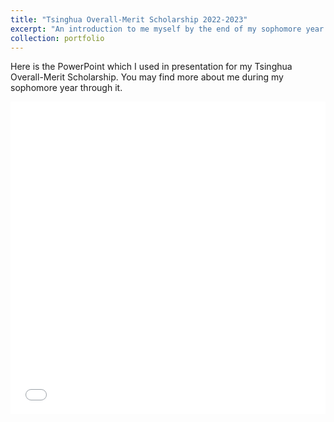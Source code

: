 ```yaml
---
title: "Tsinghua Overall-Merit Scholarship 2022-2023"
excerpt: "An introduction to me myself by the end of my sophomore year.<br/> <img src='/images/portfolio_3/slide1.jpg' style='zoom:50%;'/>"
collection: portfolio
---
```


Here is the PowerPoint which I used in presentation for my Tsinghua Overall-Merit Scholarship. You may find more about me during my sophomore year through it.

<iframe src="/files/scholarship_2.pdf" width="100%" height="500" frameborder="no" border="0" marginwidth="0" marginheight="0"></iframe>